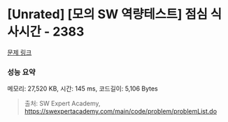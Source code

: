 # [Unrated] [모의 SW 역량테스트] 점심 식사시간 - 2383 

[문제 링크](https://swexpertacademy.com/main/code/problem/problemDetail.do?contestProbId=AV5-BEE6AK0DFAVl) 

### 성능 요약

메모리: 27,520 KB, 시간: 145 ms, 코드길이: 5,106 Bytes



> 출처: SW Expert Academy, https://swexpertacademy.com/main/code/problem/problemList.do